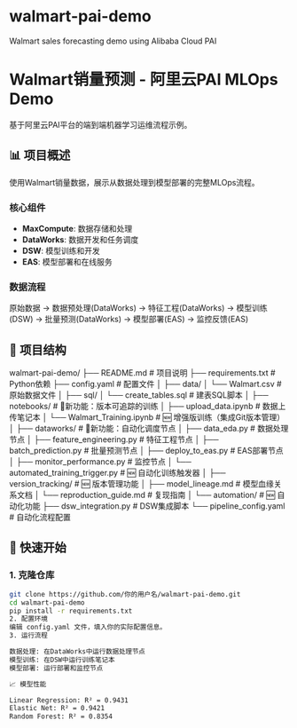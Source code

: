 # walmart-pai-demo
Walmart sales forecasting demo using Alibaba Cloud PAI

# Walmart销量预测 - 阿里云PAI MLOps Demo

基于阿里云PAI平台的端到端机器学习运维流程示例。

## 📊 项目概述

使用Walmart销量数据，展示从数据处理到模型部署的完整MLOps流程。

### 核心组件
- **MaxCompute**: 数据存储和处理
- **DataWorks**: 数据开发和任务调度  
- **DSW**: 模型训练和开发
- **EAS**: 模型部署和在线服务

### 数据流程
原始数据 → 数据预处理(DataWorks) → 特征工程(DataWorks) → 模型训练(DSW) → 批量预测(DataWorks) → 模型部署(EAS) → 监控反馈(EAS)

## 📁 项目结构
walmart-pai-demo/
├── README.md                           # 项目说明
├── requirements.txt                    # Python依赖
├── config.yaml                         # 配置文件
│
├── data/
│   └── Walmart.csv                     # 原始数据文件
│
├── sql/
│   └── create_tables.sql               # 建表SQL脚本
│
├── notebooks/                          # 📍新功能：版本可追踪的训练
│   ├── upload_data.ipynb               # 数据上传笔记本
│   └── Walmart_Training.ipynb          # 🆕 增强版训练（集成Git版本管理）
│
├── dataworks/                          # 📍新功能：自动化调度节点
│   ├── data_eda.py                     # 数据处理节点
│   ├── feature_engineering.py          # 特征工程节点
│   ├── batch_prediction.py             # 批量预测节点
│   ├── deploy_to_eas.py                # EAS部署节点
│   ├── monitor_performance.py          # 监控节点
│   └── automated_training_trigger.py   # 🆕 自动化训练触发器
│
├── version_tracking/                   # 🆕 版本管理功能
│   ├── model_lineage.md               # 模型血缘关系文档
│   └── reproduction_guide.md          # 复现指南
│
└── automation/                        # 🆕 自动化功能
    ├── dsw_integration.py             # DSW集成脚本
    └── pipeline_config.yaml           # 自动化流程配置

## 🚀 快速开始

### 1. 克隆仓库
```bash
git clone https://github.com/你的用户名/walmart-pai-demo.git
cd walmart-pai-demo
pip install -r requirements.txt
2. 配置环境
编辑 config.yaml 文件，填入你的实际配置信息。
3. 运行流程

数据处理: 在DataWorks中运行数据处理节点
模型训练: 在DSW中运行训练笔记本
模型部署: 运行部署和监控节点

📈 模型性能

Linear Regression: R² = 0.9431
Elastic Net: R² = 0.9421
Random Forest: R² = 0.8354


